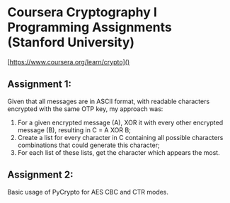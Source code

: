 # Coursera Cryptography I Programming Assignments (Stanford University)

[https://www.coursera.org/learn/crypto]()

## Assignment 1:


Given that all messages are in ASCII format, with readable characters encrypted with the same OTP key, my approach was:

1. For a given encrypted message (A), XOR it with every other encrypted message (B), resulting in C = A XOR B;
2. Create a list for every character in C containing all possible characters combinations that could generate this character;
3. For each list of these lists, get the character which appears the most.

## Assignment 2:


Basic usage of PyCrypto for AES CBC and CTR modes.